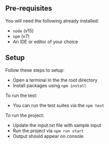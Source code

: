 ## Pre-requisites

You will need the following already installed:

- `node` (v15)
- `npm` (v7)
- An IDE or editor of your choice

## Setup

Follow these steps to setup:

- Open a terminal in the the root directory
- Install packages using `npm install`

To run the test:
- You can run the test suites via the `npm test`

To run the project:
- Update the input.txt file with sample input
- Run the project via `npm run start`
- Output should appear on console